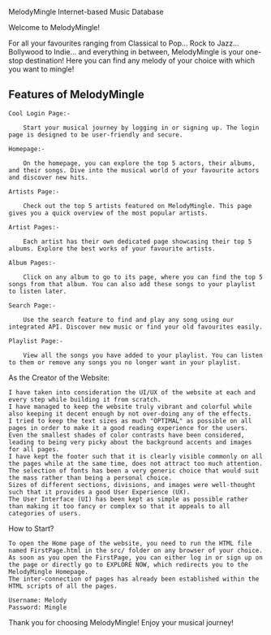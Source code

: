 MelodyMingle Internet-based Music Database

Welcome to MelodyMingle!

For all your favourites ranging from Classical to Pop... Rock to Jazz... Bollywood to Indie... and everything in between, MelodyMingle is your one-stop destination! Here you can find any melody of your choice with which you want to mingle!
<h2>Features of MelodyMingle</h2>

    Cool Login Page:-

        Start your musical journey by logging in or signing up. The login page is designed to be user-friendly and secure.

    Homepage:-

        On the homepage, you can explore the top 5 actors, their albums, and their songs. Dive into the musical world of your favourite actors and discover new hits.

    Artists Page:-

        Check out the top 5 artists featured on MelodyMingle. This page gives you a quick overview of the most popular artists.

    Artist Pages:-

        Each artist has their own dedicated page showcasing their top 5 albums. Explore the best works of your favourite artists.

    Album Pages:-

        Click on any album to go to its page, where you can find the top 5 songs from that album. You can also add these songs to your playlist to listen later.

    Search Page:-

        Use the search feature to find and play any song using our integrated API. Discover new music or find your old favourites easily.

    Playlist Page:-
	
        View all the songs you have added to your playlist. You can listen to them or remove any songs you no longer want in your playlist.

As the Creator of the Website:

    I have taken into consideration the UI/UX of the website at each and every step while building it from scratch.
    I have managed to keep the website truly vibrant and colorful while also keeping it decent enough by not over-doing any of the effects.
    I tried to keep the text sizes as much "OPTIMAL" as possible on all pages in order to make it a good reading experience for the users.
    Even the smallest shades of color contrasts have been considered, leading to being very picky about the background accents and images for all pages.
    I have kept the footer such that it is clearly visible commonly on all the pages while at the same time, does not attract too much attention.
    The selection of fonts has been a very generic choice that would suit the mass rather than being a personal choice.
    Sizes of different sections, divisions, and images were well-thought such that it provides a good User Experience (UX).
    The User Interface (UI) has been kept as simple as possible rather than making it too fancy or complex so that it appeals to all categories of users.

How to Start?

    To open the Home page of the website, you need to run the HTML file named FirstPage.html in the src/ folder on any browser of your choice.
    As soon as you open the FirstPage, you can either log in or sign up on the page or directly go to EXPLORE NOW, which redirects you to the MelodyMingle Homepage.
    The inter-connection of pages has already been established within the HTML scripts of all the pages.

    Username: Melody
    Password: Mingle

Thank you for choosing MelodyMingle! Enjoy your musical journey!